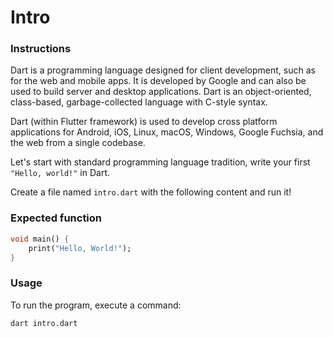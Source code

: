 # Intro

### Instructions

Dart is a programming language designed for client development, such as for the web and mobile apps. It is developed by Google and can also be used to build server and desktop applications. Dart is an object-oriented, class-based, garbage-collected language with C-style syntax.

Dart (within Flutter framework) is used to develop cross platform applications for Android, iOS, Linux, macOS, Windows, Google Fuchsia, and the web from a single codebase.

Let's start with standard programming language tradition, write your first `"Hello, world!"` in Dart.

Create a file named `intro.dart` with the following content and run it!

### Expected function

```dart
void main() {
	print("Hello, World!");
}
```

### Usage

To run the program, execute a command:

```console
dart intro.dart
```
